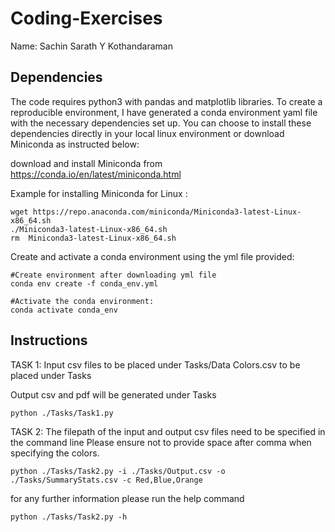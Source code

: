 # Coding-Exercises
Name: Sachin Sarath Y Kothandaraman

## Dependencies

The code requires python3 with pandas and matplotlib libraries.
To create a reproducible environment, I have generated a conda environment yaml file with the necessary dependencies set up.
You can choose to install these dependencies directly in your local linux environment or download Miniconda as instructed below:

download and install Miniconda from https://conda.io/en/latest/miniconda.html

Example for installing Miniconda for Linux :

```
wget https://repo.anaconda.com/miniconda/Miniconda3-latest-Linux-x86_64.sh
./Miniconda3-latest-Linux-x86_64.sh
rm  Miniconda3-latest-Linux-x86_64.sh
```
Create and activate a conda environment using the yml file provided:

```
#Create environment after downloading yml file
conda env create -f conda_env.yml

#Activate the conda environment:
conda activate conda_env
```
 ## Instructions

TASK 1:
Input csv files to be placed under Tasks/Data
Colors.csv to be placed under Tasks

Output csv and pdf will be generated under Tasks

```
python ./Tasks/Task1.py
```

TASK 2:
The filepath of the input and output csv files need to be specified in the command line
Please ensure not to provide space after comma when specifying the colors.
```
python ./Tasks/Task2.py -i ./Tasks/Output.csv -o ./Tasks/SummaryStats.csv -c Red,Blue,Orange
```
for any further information please run the help command
```
python ./Tasks/Task2.py -h
```
